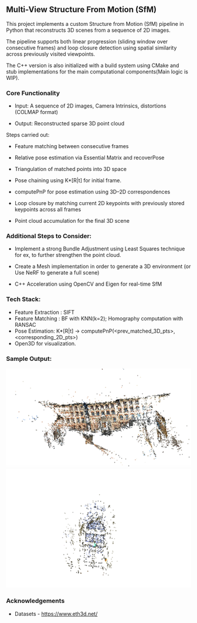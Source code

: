 ## Multi-View Structure From Motion (SfM)

This project implements a custom Structure from Motion (SfM) pipeline in Python that reconstructs 3D scenes from a sequence of 2D images. 

The pipeline supports both linear progression (sliding window over consecutive frames) and loop closure detection using spatial similarity across previously visited viewpoints.


The C++ version is also initialized with a build system using CMake and stub implementations for the main computational components(Main logic is WIP).
 

### Core Functionality
- Input: A sequence of 2D images, Camera Intrinsics, distortions (COLMAP format)

- Output: Reconstructed sparse 3D point cloud

Steps carried out:

- Feature matching between consecutive frames

- Relative pose estimation via Essential Matrix and recoverPose

- Triangulation of matched points into 3D space

- Pose chaining using K*[R|t] for initial frame.

- computePnP for pose estimation using 3D–2D correspondences

- Loop closure by matching current 2D keypoints with previously stored keypoints across all frames

- Point cloud accumulation for the final 3D scene

### Additional Steps to Consider:

- Implement a strong Bundle Adjustment using Least Squares technique for ex, to further strengthen the point cloud.

- Create a Mesh implementation in order to generate a 3D environment (or Use NeRF to generate a full scene)

- C++ Acceleration using OpenCV and Eigen for real-time SfM

### Tech Stack:

- Feature Extraction : SIFT
- Feature Matching : BF with KNN(k=2); Homography computation with RANSAC
- Pose Estimation: K*[R|t] -> computePnP(<prev_matched_3D_pts>,<corresponding_2D_pts>)
- Open3D for visualization.

### Sample Output:

![Facade](./facade.png)
![Door](./door.png)

### Acknowledgements

- Datasets - https://www.eth3d.net/